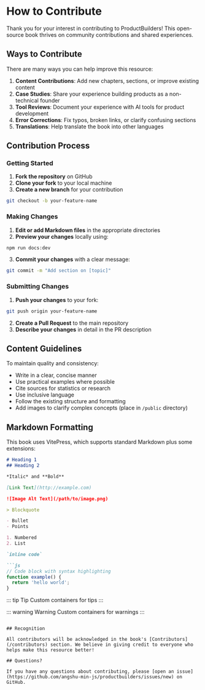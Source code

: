 # How to Contribute

Thank you for your interest in contributing to ProductBuilders! This open-source book thrives on community contributions and shared experiences.

## Ways to Contribute

There are many ways you can help improve this resource:

1. **Content Contributions**: Add new chapters, sections, or improve existing content
2. **Case Studies**: Share your experience building products as a non-technical founder
3. **Tool Reviews**: Document your experience with AI tools for product development
4. **Error Corrections**: Fix typos, broken links, or clarify confusing sections
5. **Translations**: Help translate the book into other languages

## Contribution Process

### Getting Started

1. **Fork the repository** on GitHub
2. **Clone your fork** to your local machine
3. **Create a new branch** for your contribution

```bash
git checkout -b your-feature-name
```

### Making Changes

1. **Edit or add Markdown files** in the appropriate directories
2. **Preview your changes** locally using:

```bash
npm run docs:dev
```

3. **Commit your changes** with a clear message:

```bash
git commit -m "Add section on [topic]"
```

### Submitting Changes

1. **Push your changes** to your fork:

```bash
git push origin your-feature-name
```

2. **Create a Pull Request** to the main repository
3. **Describe your changes** in detail in the PR description

## Content Guidelines

To maintain quality and consistency:

- Write in a clear, concise manner
- Use practical examples where possible
- Cite sources for statistics or research
- Use inclusive language
- Follow the existing structure and formatting
- Add images to clarify complex concepts (place in `/public` directory)

## Markdown Formatting

This book uses VitePress, which supports standard Markdown plus some extensions:

```md
# Heading 1
## Heading 2

*Italic* and **Bold**

[Link Text](http://example.com)

![Image Alt Text](/path/to/image.png)

> Blockquote

- Bullet
- Points

1. Numbered
2. List

`inline code`

```js
// Code block with syntax highlighting
function example() {
  return 'hello world';
}
```

::: tip Tip
Custom containers for tips
:::

::: warning Warning
Custom containers for warnings
:::
```

## Recognition

All contributors will be acknowledged in the book's [Contributors](/contributors) section. We believe in giving credit to everyone who helps make this resource better!

## Questions?

If you have any questions about contributing, please [open an issue](https://github.com/angshu-min-js/productbuilders/issues/new) on GitHub. 